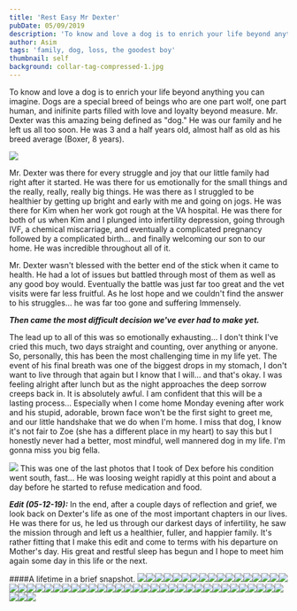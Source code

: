 ```yaml
---
title: 'Rest Easy Mr Dexter'
pubDate: 05/09/2019
description: 'To know and love a dog is to enrich your life beyond anything you can imagine. Dogs are a special breed of beings who are one part wolf, one part human, and inifinite parts filled with love and loyalty beyond measure.'
author: Asim
tags: 'family, dog, loss, the goodest boy'
thumbnail: self
background: collar-tag-compressed-1.jpg
---
```


To know and love a dog is to enrich your life beyond anything you can imagine. Dogs are a special breed of beings who are one part wolf, one part human, and inifinite parts filled with love and loyalty beyond measure. Mr. Dexter was this amazing being defined as "dog." He was our family and he left us all too soon. He was 3 and a half years old, almost half as old as his breed average (Boxer, 8 years). 

![](/Media/blog/dexter.jpg)

Mr. Dexter was there for every struggle and joy that our little family had right after it started. He was there for us emotionally for the small things and the really, really, really big things. He was there as I struggled to be healthier by getting up bright and early with me and going on jogs. He was there for Kim when her work got rough at the VA hospital. He was there for both of us when Kim and I plunged into infertility depression, going through IVF, a chemical miscarriage, and eventually a complicated pregnancy followed by a complicated birth... and finally welcoming our son to our home. He was incredible throughout all of it.

Mr. Dexter wasn't blessed with the better end of the stick when it came to health. He had a lot of issues but battled through most of them as well as any good boy would. Eventually the battle was just far too great and the vet visits were far less fruitful. As he lost hope and we couldn't find the answer to his struggles... he was far too gone and suffering Immensely. 

**_Then came the most difficult decision we've ever had to make yet._**

The lead up to all of this was so emotionally exhausting... I don't think I've cried this much, two days straight and counting, over anything or anyone. So, personally, this has been the most challenging time in my life yet. The event of his final breath was one of the biggest drops in my stomach, I don't want to live through that again but I know that I will... and that's okay. I was feeling alright after lunch but as the night approaches the deep sorrow creeps back in. It is absolutely awful. I am confident that this will be a lasting process... Especially when I come home Monday evening after work and his stupid, adorable, brown face won't be the first sight to greet me, and our little handshake that we do when I'm home. I miss that dog, I know it's not fair to Zoe (she has a different place in my heart) to say this but I honestly never had a better, most mindful, well mannered dog in my life. I'm gonna miss you big fella.
 
![](/Media/blog/IMG_20190505_195354.jpg)
This was one of the last photos that I took of Dex before his condition went south, fast... He was loosing weight rapidly at this point and about a day before he started to refuse medication and food.

_**Edit (05-12-19):**_
In the end, after a couple days of reflection and grief, we look back on Dexter's life as one of the most important chapters in our lives. He was there for us, he led us through our darkest days of infertility, he saw the mission through and left us a healthier, fuller, and happier family. It's rather fitting that I make this edit and come to terms with his departure on Mother's day. His great and restful sleep has begun and I hope to meet him again some day in this life or the next. 

####A lifetime in a brief snapshot.
![](/media/blog/FullSizeRender_22.jpg)![](/media/blog/531935308.jpg)![](/media/blog/FullSizeRender_29.jpg)![](/media/blog/IMG_0598.JPG)![](/media/blog/IMG_0554.jpg)![](/media/blog/IMG_0648.JPG)![](/media/blog/IMG_0613.jpg)![](/media/blog/IMG_0663.JPG)![](/media/blog/IMG_0671.JPG)![](/media/blog/IMG_0691.jpg)![](/media/blog/IMG_0680.JPG)![](/media/blog/IMG_0726.jpg)![](/media/blog/IMG_0722.jpg)![](/media/blog/IMG_0790.jpg)![](/media/blog/IMG_0739.jpg)![](/media/blog/IMG_0859.jpg)![](/media/blog/IMG_0809.jpg)![](/media/blog/IMG_0928.jpg)![](/media/blog/IMG_0882.jpg)![](/media/blog/IMG_0930.jpg)![](/media/blog/IMG_0928.jpg)![](/media/blog/IMG_0976.jpg)![](/media/blog/IMG_0946.jpg)![](/media/blog/IMG_1021.jpg)![](/media/blog/IMG_0996_1.jpg)![](/media/blog/IMG_1170.jpg)![](/media/blog/IMG_1058.jpg)![](/media/blog/IMG_1294.jpg)![](/media/blog/IMG_1206.jpg)![](/media/blog/IMG_1413.jpg)![](/media/blog/IMG_1296.jpg)![](/media/blog/IMG_1431.jpg)![](/media/blog/IMG_1419.jpg)![](/media/blog/IMG_1547.jpg)![](/media/blog/IMG_1727.jpg)![](/media/blog/IMG_2374.jpg)![](/media/blog/IMG_1992.jpg)![](/media/blog/IMG_20170126_222418.jpg)![](/media/blog/IMG_20170204_144516.jpg)![](/media/blog/IMG_20170130_213648.jpg)![](/media/blog/IMG_20170512_212606.jpg)![](/media/blog/IMG_20170211_122133.jpg)![](/media/blog/IMG_20170708_211138.jpg)![](/media/blog/IMG_20170601_215117.jpg)![](/media/blog/IMG_20170927_191040.jpg)![](/media/blog/IMG_20170726_211816.jpg)![](/media/blog/IMG_20190315_090110.jpg)![](/media/blog/IMG_20190216_114351.jpg)![](/media/blog/IMG952930.jpg)![](/media/blog/IMG_20190331_195021.jpg)![](/media/blog/IMG954609.jpg)